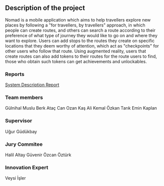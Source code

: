 ## Description of the project
Nomad is a mobile application which aims to help travellers explore new places by following a "for travellers, by travellers" approach, in which people can create routes, and others can search a route according to their preference of what type of journey they would like to go on and where they want to explore. Users can add stops to the routes they create on specific locations that they deem worthy of attention, which act as "checkpoints" for other users who follow that route. Using augmented reality, users that create routes can also add tokens to their routes for the route users to find, those who obtain such tokens can get achievements and unlockables.

### Reports
[System Description Report](https://github.com/nomad-design/nomad-design.github.io/raw/master/SpecificationReport_Nomad.pdf)

### Team members
Gülnihal Muslu
Berk Ataç
Can Ozan Kaş
Ali Kemal Özkan
Tarık Emin Kaplan

### Supervisor
Uğur Güdükbay

### Jury Commitee
Halil Altay Güvenir
Özcan Öztürk

### Innovation Expert
Veysi İşler
